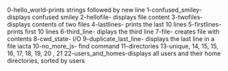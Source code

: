 0-hello_world-prints strings followed by new line
1-confused_smiley- displays confused smiley
2-hellofile- displays file content
3-twofiles- displays contents of two files
4-lastlines- prints the last 10 lines
5-firstlines- prints first 10 lines
6-third_line- diplays the third line
7-file- creates file with contents
8-cwd_state- I/O
9-duplicate_last_line- displays the last line in a file iacta
10-no_more_js- find command
11-directories
13-unique, 14, 15, 15, 16, 17, 18, 19, 20 , 21
22-users_and_homes-displays all users and their home directories, sorted by users
